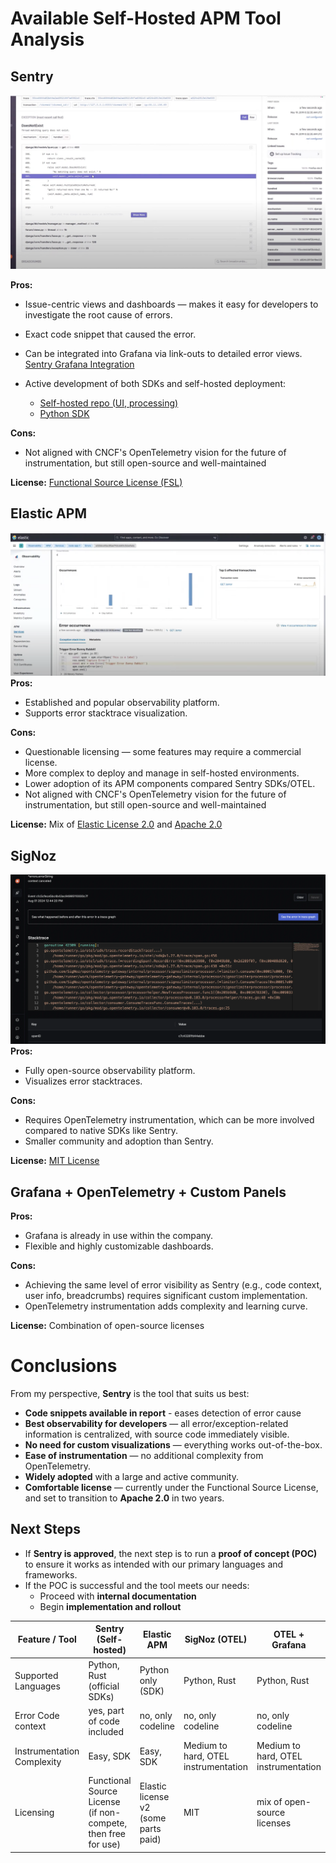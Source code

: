 # Available Self-Hosted APM Tool Analysis

## **Sentry**

![Sentry Screenshot](img1.png)

**Pros:**

* Issue-centric views and dashboards — makes it easy for developers to investigate the root cause of errors.
* Exact code snippet that caused the error.
* Can be integrated into Grafana via link-outs to detailed error views.
  [Sentry Grafana Integration](https://sentry.io/integrations/grafana/)
* Active development of both SDKs and self-hosted deployment:

  * [Self-hosted repo (UI, processing)](https://github.com/getsentry/self-hosted)
  * [Python SDK](https://github.com/getsentry/sentry-python)

**Cons:**

* Not aligned with CNCF's OpenTelemetry vision for the future of instrumentation, but still open-source and well-maintained

**License:** [Functional Source License (FSL)](https://www.tldrlegal.com/license/functional-source-license-fsl)


## **Elastic APM**
![Elastic APM Screenshot](img2.png)
**Pros:**

* Established and popular observability platform.
* Supports error stacktrace visualization.

**Cons:**

* Questionable licensing — some features may require a commercial license.
* More complex to deploy and manage in self-hosted environments.
* Lower adoption of its APM components compared Sentry SDKs/OTEL.
* Not aligned with CNCF's OpenTelemetry vision for the future of instrumentation, but still open-source and well-maintained

**License:** Mix of [Elastic License 2.0](https://www.elastic.co/licensing/elastic-license) and [Apache 2.0](https://www.apache.org/licenses/LICENSE-2.0)


## **SigNoz**
![SigNoz Screenshot](img3.png)
**Pros:**

* Fully open-source observability platform.
* Visualizes error stacktraces.

**Cons:**

* Requires OpenTelemetry instrumentation, which can be more involved compared to native SDKs like Sentry.
* Smaller community and adoption than Sentry.

**License:** [MIT License](https://opensource.org/licenses/MIT)


## **Grafana + OpenTelemetry + Custom Panels**

**Pros:**

* Grafana is already in use within the company.
* Flexible and highly customizable dashboards.

**Cons:**

* Achieving the same level of error visibility as Sentry (e.g., code context, user info, breadcrumbs) requires significant custom implementation.
* OpenTelemetry instrumentation adds complexity and learning curve.

**License:** Combination of open-source licenses 

# Conclusions

From my perspective, **Sentry** is the tool that suits us best:
- **Code snippets available in report** - eases detection of error cause
- **Best observability for developers** — all error/exception-related information is centralized, with source code immediately visible.
- **No need for custom visualizations** — everything works out-of-the-box.
- **Ease of instrumentation** — no additional complexity from OpenTelemetry.
- **Widely adopted** with a large and active community.
- **Comfortable license** — currently under the Functional Source License, and set to transition to **Apache 2.0** in two years.


## Next Steps

- If **Sentry is approved**, the next step is to run a **proof of concept (POC)** to ensure it works as intended with our primary languages and frameworks.
- If the POC is successful and the tool meets our needs:
  - Proceed with **internal documentation**
  - Begin **implementation and rollout**



| Feature / Tool            | Sentry (Self-hosted)                  | Elastic APM                       | SigNoz (OTEL)          | OTEL + Grafana     |
|---------------------------|----------------------------------------|-----------------------------------|--------------------------------------|----------------------------------------|
| Supported Languages       | Python, Rust (official SDKs)          | Python only  (SDK)                      | Python, Rust              | Python, Rust                |
| Error Code context      | yes, part of code included         | no, only codeline | no, only codeline             | no, only codeline    |
| Instrumentation Complexity          | Easy, SDK   | Easy, SDK | Medium to hard, OTEL instrumentation | Medium to hard, OTEL instrumentation |
| Licensing                 | Functional Source License (if non-compete, then free for use)              | Elastic license v2 (some parts paid) | MIT     | mix of open-source licenses                      |
